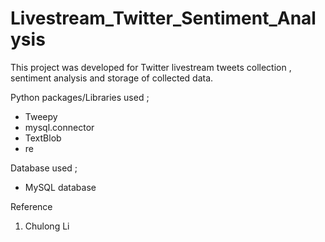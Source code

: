 # Livestream_Twitter_Sentiment_Analysis

This project was developed for Twitter livestream tweets collection , sentiment analysis and storage of collected data. 



Python packages/Libraries used ; 
* Tweepy
* mysql.connector
* TextBlob
* re

Database used ; 
* MySQL database


Reference 
1. Chulong Li





